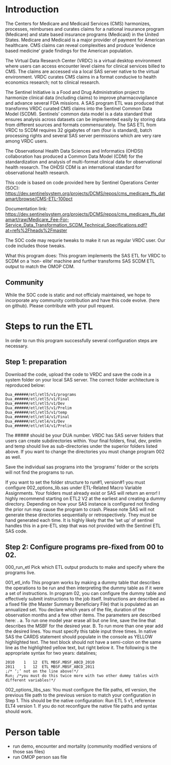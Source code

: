 # Introduction
The Centers for Medicare and Medicaid Services (CMS) harmonizes, processes, reimburses and curates claims for a national insurance program (Medicare) and state based insurance programs (Medicaid) in the United States. Medicare and Medicaid is a major provider of payment for American healthcare. CMS claims can reveal complexities and produce ‘evidence based medicine’ grade findings for the American population. 

The Virtual Data Research Center (VRDC) is a virtual desktop environment where users can access encounter level claims for clinical services billed to CMS. The claims are accessed via a local SAS server native to the virtual environment. VRDC curates CMS claims in a format conducive to health economics research; not to clinical research. 

The Sentinel Initiative is a Food and Drug Administration project to harmonize clinical data (including claims) to improve pharmacovigilance and advance several FDA missions. A SAS program ETL was produced that transforms VRDC curated CMS claims into the Sentinel Common Data Model (SCDM). Sentinels’ common data model is a data standard that ensures analysis across datasets can be implemented easily by storing data from different sources and formats commensurately. The SAS ETL from VRDC to SCDM requires 32 gigabytes of ram (four is standard), batch processing rights and several SAS server permissions which are very rare among VRDC users. 

The Observational Health Data Sciences and Informatics (OHDSI) collaboration has produced a Common Data Model (CDM) for the standardization and analysis of multi-format clinical data for observational health research. The OHDSI CDM is an international standard for observational health research. 

This code is based on code provided here by Sentinel Operations Center (SOC): https://dev.sentinelsystem.org/projects/DCMS/repos/cms_medicare_ffs_datamart/browse/CMS-ETL-100pct  

Documentation link:
https://dev.sentinelsystem.org/projects/DCMS/repos/cms_medicare_ffs_datamart/raw/Medicare_Fee-For-Service_Data_Transformation_SCDM_Technical_Specifications.pdf?at=refs%2Fheads%2Fmaster

The SOC code may requrie tweaks to make it run as regular VRDC user. Our code includes those tweaks.

What this program does: This program implements the SAS ETL for VRDC to SCDM on a ‘non- elite’ machine and further transforms SAS SCDM ETL output to match the OMOP CDM. 

## Community

While the SOC code is static and not officialy maintained, we hope to incorporate any community contribution and have this code evolve. (here on github). Please contribute with your pull request.

# Steps to run the ETL
In order to run this program successfully several configuration steps are necessary.

## Step 1:  preparation


Download the code, upload the code to VRDC and save the code in a system folder on your local SAS server. The correct folder architecture is reproduced below:
```
Dua_######/etl/etl5/v1/programs
Dua_######/etl/etl5/v1/Final
Dua_######/etl/etl5/v1/Dev
Dua_######/etl/etl5/v1/Prelim
Dua_######/etl/etl5/v1/temp
Dua_######/etl/etl4/v1/Final
Dua_######/etl/etl4/v1/Dev
Dua_######/etl/etl4/v1/Prelim
```
The ##### should be your DUA number. VRDC has SAS server folders that users can create subdirectories within. Your final folders, final, dev, prelim and temp should live as sub-directories under the superior folders listed above. If you want to change the directories you must change program 002 as well.

Save the individual sas programs into the ‘programs’ folder or the scripts will not find the programs to run.

If you want to set the folder structure to run#1, version#1 you must configure 002_options_lib.sas under ETL-Related Macro Variable Assignments. Your folders must already exist or SAS will return an error! I highly recommend starting on ETL2 V2 at the earliest and creating a dummy directory. Depending on how your SAS instance is configured not finding the prior run may cause the program to crash. Please note SAS will not generate these directories sequentially or retrospectively. They must be hand generated each time. It is highly likely that the ‘set up’ of sentinel handles this in a pre-ETL step that was not provided with the Sentinel ETL SAS code. 

## Step 2: Configure programs pre-fixed from 00 to 02.

000_run_etl
Pick which ETL output products to make and specify where the programs live. 

001_etl_info
This program works by making a dummy table that describes the operations to be run and then interpreting the dummy table as if it were a set of instructions. In program 02, you can configure the dummy table and effectively submit instructions to the job itself. 
Instructions are described as a fixed file (the Master Summary Beneficiary File) that is populated as an annualized set. You declare which years of the file, duration of the observation months and a few other items. The parameters are described here: .
a. To run one model year erase all but one line, save the line that describes the MSBF for the desired year.
B. To run more than one year add the desired lines. 
You must specify this table input three times. In native SAS the CARDS statement should populate in the console as YELLOW highlighted text. The text block should not have a semi-colon on the same line as the highlighted yellow text, but right below it. The following is the appropriate syntax for two years:
datalines;
```
2010	1	12	ETL	MBSF.MBSF_ABCD_2010
2011	1	12	ETL	MBSF.MBSF_ABCD_2011
;/* ‘;’ not on the line above!*/
Run; /*you must do this twice more with two other dummy tables with different variables!*/
```
002_options_libs_sas:
You must configure the file paths, etl version, the previous file path to the previous version to match your configuration in Step 1. This should be the native configuration: Run ETL  5 v1, reference ELT4 version 1. If you do not reconfigure the native file paths and syntax should work. 



# Person table

- run demo, encounter and mortality  (community modified versions of those sas files)
- run OMOP person sas file
